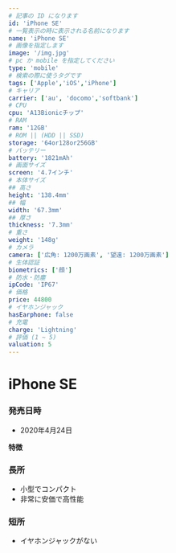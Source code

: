 ```yaml
---
# 記事の ID になります
id: 'iPhone SE'
# 一覧表示の時に表示される名前になります
name: 'iPhone SE'
# 画像を指定します
image: '/img.jpg'
# pc か mobile を指定してください
type: 'mobile'
# 検索の際に使うタグです
tags: ['Apple','iOS','iPhone']
# キャリア
carrier: ['au', 'docomo','softbank']
# CPU
cpu: 'A13Bionicチップ'
# RAM
ram: '12GB'
# ROM || (HDD || SSD)
storage: '64or128or256GB'
# バッテリー
battery: '1821mAh'
# 画面サイズ
screen: '4.7インチ'
# 本体サイズ
## 高さ
height: '138.4mm'
## 幅
width: '67.3mm'
## 厚さ
thickness: '7.3mm'
# 重さ
weight: '148g'
# カメラ
camera: ['広角: 1200万画素', '望遠: 1200万画素']
# 生体認証
biometrics: ['顔']
# 防水・防塵
ipCode: 'IP67'
# 価格
price: 44800
# イヤホンジャック
hasEarphone: false
# 充電
charge: 'Lightning'
# 評価 (1 ~ 5)
valuation: 5
---
```


# iPhone SE

### 発売日時
- 2020年4月24日
  
**特徴**
### 長所
- 小型でコンパクト
- 非常に安価で高性能
### 短所
- イヤホンジャックがない
  

